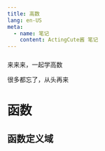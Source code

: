 ```yaml
---
title: 高数
lang: en-US
meta:
  - name: 笔记
    content: ActingCute酱 笔记
---
```

###

来来来，一起学高数

很多都忘了，从头再来

<!-- more -->

<div ref="actingcute_anchor" id="actingcute_anchor"></div>

# 函数

## 函数定义域

